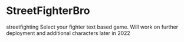 # StreetFighterBro
streetfighting
Select your fighter text based game. Will work on further deployment and additional characters later in 2022
